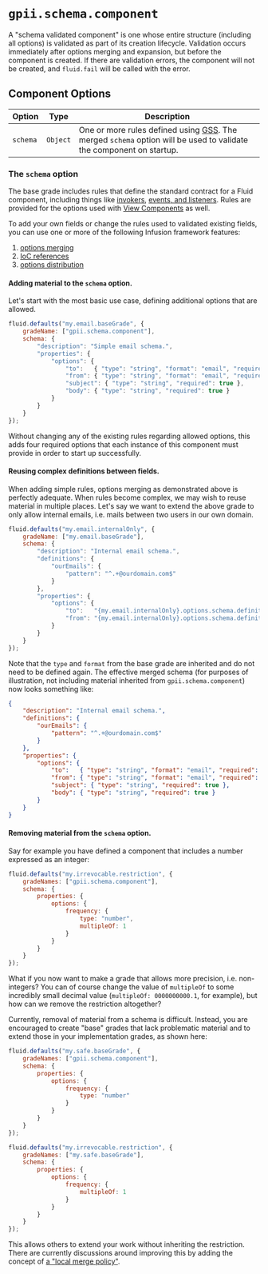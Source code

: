 # `gpii.schema.component`

A "schema validated component" is one whose entire structure (including all options) is validated as part of its
creation lifecycle.  Validation occurs immediately after options merging and expansion, but before the component is
created.  If there are validation errors, the component will not be created, and `fluid.fail` will be called with the
error.

## Component Options

| Option   | Type     | Description |
| -------- | -------- | ----------- |
| `schema` | `Object` | One or more rules defined using [GSS](./gss.md). The merged `schema` option will be used to validate the component on startup. |

### The `schema` option

The base grade includes rules that define the standard contract for a Fluid component, including things like
[invokers](https://docs.fluidproject.org/infusion/development/Invokers.html),
[events, and listeners](https://docs.fluidproject.org/infusion/development/InfusionEventSystem.html).  Rules are
provided for the options used with
[View Components](https://docs.fluidproject.org/infusion/development/tutorial-developerIntroduction/DeveloperIntroductionToInfusionFramework-ViewsAndViewComponents.html)
as well.

To add your own fields or change the rules used to validated existing fields, you can use one or more of the following
Infusion framework features:

1. [options merging](https://docs.fluidproject.org/infusion/development/OptionsMerging.html)
2. [IoC references](https://docs.fluidproject.org/infusion/development/IoCReferences.html)
3. [options distribution](https://docs.fluidproject.org/infusion/development/IoCSS.html)

#### Adding material to the `schema` option.

Let's start with the most basic use case, defining additional options that are allowed.

```javascript
fluid.defaults("my.email.baseGrade", {
    gradeName: ["gpii.schema.component"],
    schema: {
        "description": "Simple email schema.",
        "properties": {
            "options": {
                "to":   { "type": "string", "format": "email", "required": true },
                "from": { "type": "string", "format": "email", "required": true },
                "subject": { "type": "string", "required": true },
                "body": { "type": "string", "required": true }
            }
        }
    }
});
```

Without changing any of the existing rules regarding allowed options, this adds four required options that each instance
of this component must provide in order to start up successfully.

#### Reusing complex definitions between fields.

When adding simple rules, options merging as demonstrated above is perfectly adequate.  When rules become complex, we
may wish to reuse material in multiple places.  Let's say we want to extend the above grade to only allow internal
emails, i.e. mails between two users in our own domain.

```javascript
fluid.defaults("my.email.internalOnly", {
    gradeName: ["my.email.baseGrade"],
    schema: {
        "description": "Internal email schema.",
        "definitions": {
            "ourEmails": {
                "pattern": "^.+@ourdomain.com$"
            }
        },
        "properties": {
            "options": {
                "to":   "{my.email.internalOnly}.options.schema.definitions.ourEmails",
                "from": "{my.email.internalOnly}.options.schema.definitions.ourEmails"
            }
        }
    }
});
```

Note that the `type` and `format` from the base grade are inherited and do not need to be defined again.  The effective
merged schema (for purposes of illustration, not including material inherited from `gpii.schema.component`) now looks
something like:

```json
{
    "description": "Internal email schema.",
    "definitions": {
        "ourEmails": {
            "pattern": "^.+@ourdomain.com$"
        }
    },
    "properties": {
        "options": {
            "to":   { "type": "string", "format": "email", "required": true, "pattern": "^.+@ourdomain.com$" },
            "from": { "type": "string", "format": "email", "required": true, "pattern": "^.+@ourdomain.com$" },
            "subject": { "type": "string", "required": true },
            "body": { "type": "string", "required": true }
        }
    }
}
```

#### Removing material from the `schema` option.

Say for example you have defined a component that includes a number expressed as an integer:

```javascript
fluid.defaults("my.irrevocable.restriction", {
    gradeNames: ["gpii.schema.component"],
    schema: {
        properties: {
            options: {
                frequency: {
                    type: "number",
                    multipleOf: 1
                }
            }
        }
    }
});
```

What if you now want to make a grade that allows more precision, i.e. non-integers?  You can of course change the value
of `multipleOf` to some incredibly small decimal value (`multipleOf: 0000000000.1`, for example), but how can we
remove the restriction altogether?

Currently, removal of material from a schema is difficult.  Instead, you are encouraged to create "base" grades that
lack problematic material and to extend those in your implementation grades, as shown here:

```javascript
fluid.defaults("my.safe.baseGrade", {
    gradeNames: ["gpii.schema.component"],
    schema: {
        properties: {
            options: {
                frequency: {
                    type: "number"
                }
            }
        }
    }
});

fluid.defaults("my.irrevocable.restriction", {
    gradeNames: ["my.safe.baseGrade"],
    schema: {
        properties: {
            options: {
                frequency: {
                    multipleOf: 1
                }
            }
        }
    }
});
```

This allows others to extend your work without inheriting the restriction.  There are currently discussions around
improving this by adding the concept of [a "local merge policy"](issues.fluidproject.org/browse/FLUID-5668).
